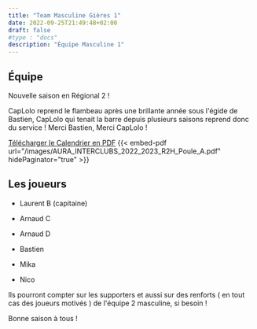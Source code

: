 ```yaml
---
title: "Team Masculine Gières 1"
date: 2022-09-25T21:49:48+02:00
draft: false
#type : "docs"
description: "Équipe Masculine 1"
---
```


## Équipe

Nouvelle saison en Régional 2 !

CapLolo reprend le flambeau après une brillante année sous l'égide de Bastien, CapLolo qui tenait la barre depuis plusieurs saisons reprend donc du service ! Merci Bastien, Merci  CapLolo !

[Télécharger le Calendrier en PDF](/images/AURA_INTERCLUBS_2022_2023_R2H_Poule_A.pdf)
{{< embed-pdf url="/images/AURA_INTERCLUBS_2022_2023_R2H_Poule_A.pdf"  hidePaginator="true" >}}

## Les joueurs

- Laurent B (capitaine)

- Arnaud C

- Arnaud D

- Bastien

- Mika

- Nico

Ils pourront compter sur les supporters et aussi sur des renforts ( en tout cas des joueurs motivés ) de l'équipe 2 masculine, si besoin !

Bonne saison à tous !
